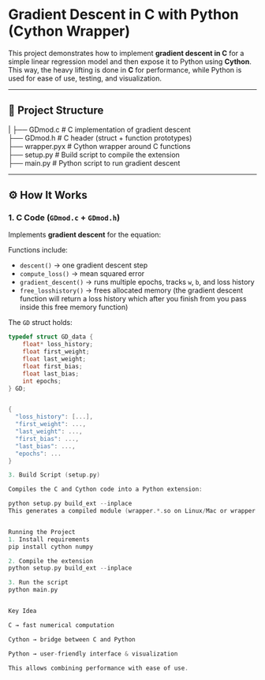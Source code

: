 # Gradient Descent in C with Python (Cython Wrapper)

This project demonstrates how to implement **gradient descent in C** for a simple linear regression model and then expose it to Python using **Cython**.  
This way, the heavy lifting is done in **C** for performance, while Python is used for ease of use, testing, and visualization.

---

## 📂 Project Structure
|
├── GDmod.c # C implementation of gradient descent  
├── GDmod.h # C header (struct + function prototypes)  
├── wrapper.pyx # Cython wrapper around C functions  
├── setup.py # Build script to compile the extension  
├── main.py # Python script to run gradient descent  


---

## ⚙️ How It Works

### 1. C Code (`GDmod.c` + `GDmod.h`)
Implements **gradient descent** for the equation:


Functions include:
- `descent()` → one gradient descent step  
- `compute_loss()` → mean squared error  
- `gradient_descent()` → runs multiple epochs, tracks `w`, `b`, and loss history  
- `free_losshistory()` → frees allocated memory  (the gradient descent function will return a loss history which after you finish from you pass inside this free memory function)

The `GD` struct holds:
```c
typedef struct GD_data {
    float* loss_history;
    float first_weight;
    float last_weight;
    float first_bias;
    float last_bias;
    int epochs;
} GD;


{
  "loss_history": [...],
  "first_weight": ...,
  "last_weight": ...,
  "first_bias": ...,
  "last_bias": ...,
  "epochs": ...
}

3. Build Script (setup.py)

Compiles the C and Cython code into a Python extension:

python setup.py build_ext --inplace
This generates a compiled module (wrapper.*.so on Linux/Mac or wrapper.*.pyd on Windows).


Running the Project
1. Install requirements
pip install cython numpy

2. Compile the extension
python setup.py build_ext --inplace

3. Run the script
python main.py


Key Idea

C → fast numerical computation

Cython → bridge between C and Python

Python → user-friendly interface & visualization

This allows combining performance with ease of use.


